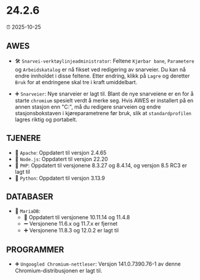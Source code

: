 # 24.2.6

⏰ 2025-10-25

## AWES
- 🛠️ `Snarvei-verktøylinjeadministrator`: Feltene `Kjørbar bane`, `Parametere` og `Arbeidskatalog` er nå fikset ved redigering av snarveier. Du kan nå endre innholdet i disse feltene. Etter endring, klikk på `Lagre` og deretter `Bruk` for at endringene skal tre i kraft umiddelbart.

- ➕ `Snarveier`: Nye snarveier er lagt til.
Blant de nye snarveiene er en for å starte `chromium` spesielt verdt å merke seg. Hvis AWES er installert på en annen stasjon enn "C:\", må du redigere snarveien og endre stasjonsbokstaven i kjøreparametrene før bruk, slik at `standardprofilen` lagres riktig og portabelt.

## TJENERE
- 🔄 `Apache`: Oppdatert til versjon 2.4.65  
- 🔄 `Node.js`: Oppdatert til versjon 22.20  
- 🔄 `PHP`: Oppdatert til versjonene 8.3.27 og 8.4.14, og versjon 8.5 RC3 er lagt til  
- 🔄 `Python`: Oppdatert til versjon 3.13.9  

## DATABASER
- 🔄 `MariaDB`:  
    - 🔄 Oppdatert til versjonene 10.11.14 og 11.4.8  
    - ➖ Versjonene 11.6.x og 11.7.x er fjernet  
    - ➕ Versjonene 11.8.3 og 12.0.2 er lagt til  

## PROGRAMMER
- ➕ `Ungoogled Chromium-nettleser`: Versjon 141.0.7390.76-1 av denne Chromium-distribusjonen er lagt til.
